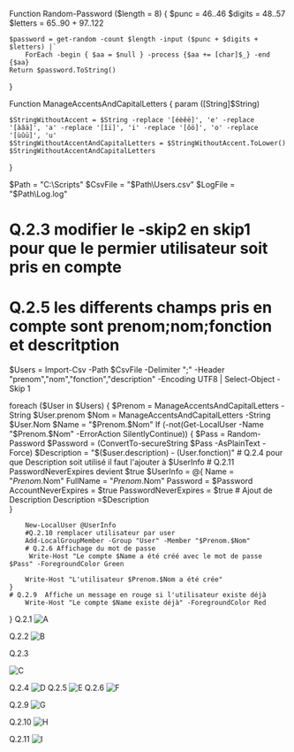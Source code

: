 Function Random-Password ($length = 8)
{
    $punc = 46..46
    $digits = 48..57
    $letters = 65..90 + 97..122

    $password = get-random -count $length -input ($punc + $digits + $letters) |`
        ForEach -begin { $aa = $null } -process {$aa += [char]$_} -end {$aa}
    Return $password.ToString()
}

Function ManageAccentsAndCapitalLetters
{
    param ([String]$String)
    
    $StringWithoutAccent = $String -replace '[éèêë]', 'e' -replace '[àâä]', 'a' -replace '[îï]', 'i' -replace '[ôö]', 'o' -replace '[ùûü]', 'u'
    $StringWithoutAccentAndCapitalLetters = $StringWithoutAccent.ToLower()
    $StringWithoutAccentAndCapitalLetters
}

$Path = "C:\Scripts"
$CsvFile = "$Path\Users.csv"
$LogFile = "$Path\Log.log"

# Q.2.3 modifier le -skip2 en skip1 pour que le permier utilisateur soit pris en compte
# Q.2.5 les differents champs pris en compte sont prenom;nom;fonction et descritption
$Users = Import-Csv -Path $CsvFile -Delimiter ";" -Header "prenom","nom","fonction","description" -Encoding UTF8  | Select-Object -Skip 1

foreach ($User in $Users)
{
    $Prenom = ManageAccentsAndCapitalLetters -String $User.prenom
    $Nom = ManageAccentsAndCapitalLetters -String $User.Nom
    $Name = "$Prenom.$Nom"
    If (-not(Get-LocalUser -Name "$Prenom.$Nom" -ErrorAction SilentlyContinue))
    {
        $Pass = Random-Password
        $Password = (ConvertTo-secureString $Pass -AsPlainText -Force)
        $Description = "$($user.description) - $($User.fonction)"
        # Q.2.4 pour que Description soit utilisé il faut l'ajouter à $UserInfo
        # Q.2.11 PasswordNeverExpires devient $true
        $UserInfo = @{
            Name                 = "$Prenom.$Nom"
            FullName             = "$Prenom.$Nom"
            Password             = $Password
            AccountNeverExpires  = $true
            PasswordNeverExpires = $true
	# Ajout de Description
	   Description           =$Description		           
}

        New-LocalUser @UserInfo
        #Q.2.10 remplacer utilisateur par user
        Add-LocalGroupMember -Group "User" -Member "$Prenom.$Nom"
        # Q.2.6 Affichage du mot de passe
         Write-Host "Le compte $Name a été créé avec le mot de passe $Pass" -ForegroundColor Green

        Write-Host "L'utilisateur $Prenom.$Nom a été crée"
    }
    # Q.2.9  Affiche un message en rouge si l'utilisateur existe déjà
        Write-Host "Le compte $Name existe déjà" -ForegroundColor Red
}
Q.2.1
![A](https://i.imgur.com/b9Uldln.png)

Q.2.2
![B](https://i.imgur.com/62dIR6J.png)

Q.2.3

![C](https://i.imgur.com/xeRUxIR.png)

Q.2.4 
![D](https://i.imgur.com/f19peBI.png)
Q.2.5
![E](https://i.imgur.com/Cs6Vbuz.png)
Q.2.6 
![F](https://i.imgur.com/f19peBI.png)

Q.2.9
![G](https://i.imgur.com/FPz1iIX.png)

Q.2.10
![H](https://i.imgur.com/fMLT6p7.png)

Q.2.11
![I](https://i.imgur.com/fMLT6p7.png)

